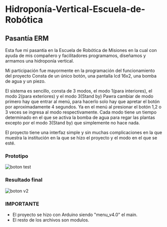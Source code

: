 # Hidroponía-Vertical-Escuela-de-Robótica
## Pasantía ERM

Esta fue mi pasantía en la Escuela de Robótica de Misiones
en la cual con ayuda de mis compañero y facilitadores programamos, diseñamos y armamos una hidroponía vertical.

Mi participación fue mayormente en la programación del funcionamiento del proyecto
Consta de un único botón, una pantalla lcd 16x2, una bomba de agua y un piezo.

El sistema es sencillo, consta de 3 modos, el modo 1(para interiores), el modo 2(para exteriores) y el modo 3(Stand by)
Pawra cambiar de modo primero hay que entrar al menú, para hacerlo solo hay que apretar el botón por aproximadamente 4 segundos.
Ya en el menú al presionar el botón 1,2 o 3 veces se ingresa al modo respectivamente.
Cada modo tiene un tiempo determinado en el que se activa la bomba de agua para regar las plantas excepto por el modo 3(Stand by) que simplemente no hace nada.

El proyecto tiene una interfaz simple y sin muchas complicaciones en la que muestra la institución en la que se hizo el proyecto y el modo en el que se esté.

### Prototipo
![boton test](https://github.com/thiagobrnal/Hidroponia-Vertical-Escuela-de-Robotica/assets/113401275/c93c42fe-32a3-45a8-9ab0-39099167305a)

### Resultado final
![boton v2](https://github.com/thiagobrnal/Hidroponia-Vertical-Escuela-de-Robotica/assets/113401275/c929d3f2-156e-4f53-8743-7ba2e46d1b54)

### IMPORTANTE
- El proyecto se hizo con Arduino siendo "menu_v4.0" el main.
- El resto de los archivos son modulos.
